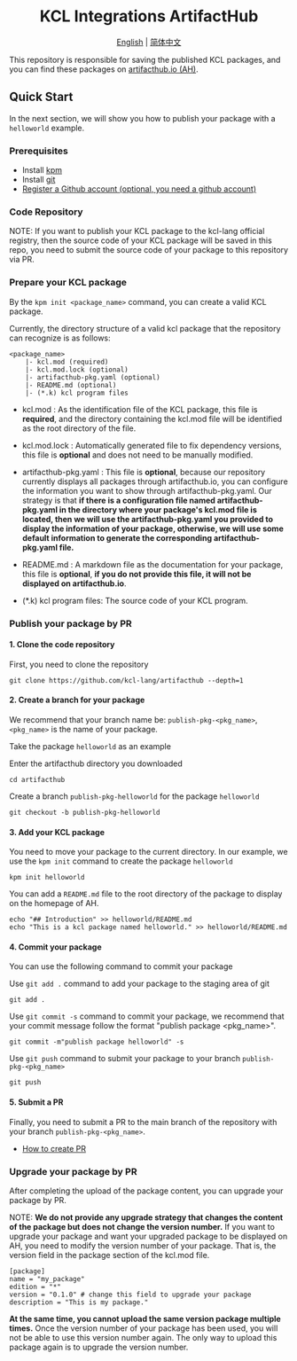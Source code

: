<h1 align="center">KCL Integrations ArtifactHub</h1>

<p align="center">
<a href="./README.md">English</a> | <a href="./README-zh.md">简体中文</a>

This repository is responsible for saving the published KCL packages, and you can find these packages on [artifacthub.io (AH)](https://artifacthub.io/).

## Quick Start

In the next section, we will show you how to publish your package with a `helloworld` example.

### Prerequisites

- Install [kpm](https://kcl-lang.io/docs/user_docs/guides/package-management/installation/)
- Install [git](https://git-scm.com/book/en/v2/Getting-Started-Installing-Git)
- [Register a Github account (optional, you need a github account)](https://docs.github.com/en/get-started/signing-up-for-github/signing-up-for-a-new-github-account)

### Code Repository

NOTE: If you want to publish your KCL package to the kcl-lang official registry, then the source code of your KCL package will be saved in this repo, you need to submit the source code of your package to this repository via PR.

### Prepare your KCL package

By the `kpm init <package_name>` command, you can create a valid KCL package.

Currently, the directory structure of a valid kcl package that the repository can recognize is as follows:

```
<package_name>
    |- kcl.mod (required)
    |- kcl.mod.lock (optional)
    |- artifacthub-pkg.yaml (optional)
    |- README.md (optional)
    |- (*.k) kcl program files
```

- kcl.mod : As the identification file of the KCL package, this file is **required**, and the directory containing the kcl.mod file will be identified as the root directory of the file.

- kcl.mod.lock : Automatically generated file to fix dependency versions, this file is **optional** and does not need to be manually modified.

- artifacthub-pkg.yaml : This file is **optional**, because our repository currently displays all packages through artifacthub.io, you can configure the information you want to show through artifacthub-pkg.yaml. Our strategy is that **if there is a configuration file named artifacthub-pkg.yaml in the directory where your package's kcl.mod file is located, then we will use the artifacthub-pkg.yaml you provided to display the information of your package, otherwise, we will use some default information to generate the corresponding artifacthub-pkg.yaml file.**

- README.md : A markdown file as the documentation for your package, this file is **optional**, **if you do not provide this file, it will not be displayed on artifacthub.io**.

- (*.k) kcl program files: The source code of your KCL program.

### Publish your package by PR

#### 1. Clone the code repository

First, you need to clone the repository

```
git clone https://github.com/kcl-lang/artifacthub --depth=1
```

#### 2. Create a branch for your package

We recommend that your branch name be: `publish-pkg-<pkg_name>`, `<pkg_name>` is the name of your package.

Take the package `helloworld` as an example

Enter the artifacthub directory you downloaded
```
cd artifacthub
```

Create a branch `publish-pkg-helloworld` for the package `helloworld`
```
git checkout -b publish-pkg-helloworld
```

#### 3. Add your KCL package

You need to move your package to the current directory. In our example, we use the `kpm init` command to create the package `helloworld`

```
kpm init helloworld
```

You can add a `README.md` file to the root directory of the package to display on the homepage of AH.
```
echo "## Introduction" >> helloworld/README.md
echo "This is a kcl package named helloworld." >> helloworld/README.md
```

#### 4. Commit your package

You can use the following command to commit your package

Use `git add .` command to add your package to the staging area of git

```
git add .
```

Use `git commit -s` command to commit your package, we recommend that your commit message follow the format "publish package <pkg_name>".
```
git commit -m"publish package helloworld" -s
```

Use `git push` command to submit your package to your branch `publish-pkg-<pkg_name>`

```
git push
```

#### 5. Submit a PR

Finally, you need to submit a PR to the main branch of the repository with your branch `publish-pkg-<pkg_name>`.

- [How to create PR](https://docs.github.com/en/pull-requests/collaborating-with-pull-requests/proposing-changes-to-your-work-with-pull-requests/creating-a-pull-request)

### Upgrade your package by PR

After completing the upload of the package content, you can upgrade your package by PR.

NOTE: **We do not provide any upgrade strategy that changes the content of the package but does not change the version number.** If you want to upgrade your package and want your upgraded package to be displayed on AH, you need to modify the version number of your package. That is, the version field in the package section of the kcl.mod file.

```
[package]
name = "my_package"
edition = "*"
version = "0.1.0" # change this field to upgrade your package
description = "This is my package."
```

**At the same time, you cannot upload the same version package multiple times.** Once the version number of your package has been used, you will not be able to use this version number again. The only way to upload this package again is to upgrade the version number.

